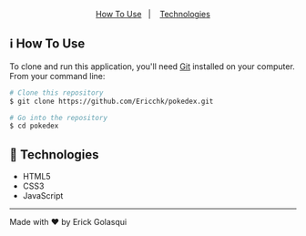 <p align="center">
  <a href="#Information_source-how-to-use">How To Use</a>&nbsp;&nbsp;&nbsp;|&nbsp;&nbsp;&nbsp;
  <a href="#rocket-technologies">Technologies</a>
</p>

## ℹ️ How To Use

To clone and run this application, you'll need [Git](https://git-scm.com/) installed on your computer. From your command line:

```bash
# Clone this repository
$ git clone https://github.com/Ericchk/pokedex.git

# Go into the repository
$ cd pokedex
```


## 🚀 Technologies

-  HTML5
-  CSS3
-  JavaScript
---

Made with ♥ by Erick Golasqui
